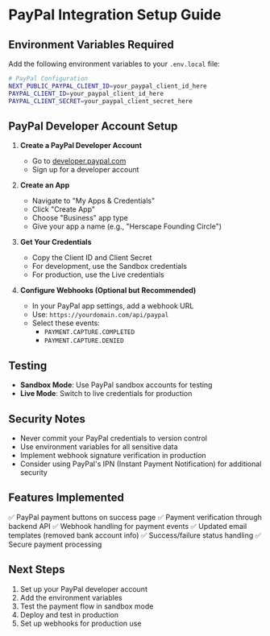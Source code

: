 # PayPal Integration Setup Guide

## Environment Variables Required

Add the following environment variables to your `.env.local` file:

```bash
# PayPal Configuration
NEXT_PUBLIC_PAYPAL_CLIENT_ID=your_paypal_client_id_here
PAYPAL_CLIENT_ID=your_paypal_client_id_here
PAYPAL_CLIENT_SECRET=your_paypal_client_secret_here
```

## PayPal Developer Account Setup

1. **Create a PayPal Developer Account**
   - Go to [developer.paypal.com](https://developer.paypal.com)
   - Sign up for a developer account

2. **Create an App**
   - Navigate to "My Apps & Credentials"
   - Click "Create App"
   - Choose "Business" app type
   - Give your app a name (e.g., "Herscape Founding Circle")

3. **Get Your Credentials**
   - Copy the Client ID and Client Secret
   - For development, use the Sandbox credentials
   - For production, use the Live credentials

4. **Configure Webhooks (Optional but Recommended)**
   - In your PayPal app settings, add a webhook URL
   - Use: `https://yourdomain.com/api/paypal`
   - Select these events:
     - `PAYMENT.CAPTURE.COMPLETED`
     - `PAYMENT.CAPTURE.DENIED`

## Testing

- **Sandbox Mode**: Use PayPal sandbox accounts for testing
- **Live Mode**: Switch to live credentials for production

## Security Notes

- Never commit your PayPal credentials to version control
- Use environment variables for all sensitive data
- Implement webhook signature verification in production
- Consider using PayPal's IPN (Instant Payment Notification) for additional security

## Features Implemented

✅ PayPal payment buttons on success page
✅ Payment verification through backend API
✅ Webhook handling for payment events
✅ Updated email templates (removed bank account info)
✅ Success/failure status handling
✅ Secure payment processing

## Next Steps

1. Set up your PayPal developer account
2. Add the environment variables
3. Test the payment flow in sandbox mode
4. Deploy and test in production
5. Set up webhooks for production use 